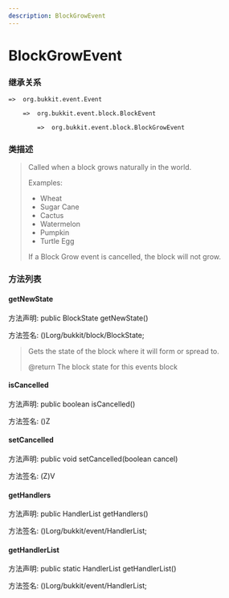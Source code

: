 ```yaml
---
description: BlockGrowEvent
---
```


# BlockGrowEvent

### 继承关系

    =>  org.bukkit.event.Event

        =>  org.bukkit.event.block.BlockEvent

            =>  org.bukkit.event.block.BlockGrowEvent

### 类描述

> Called when a block grows naturally in the world.
>
> <p>
>
> Examples:
>
> <ul>
>
> <li>Wheat
>
> <li>Sugar Cane
>
> <li>Cactus
>
> <li>Watermelon
>
> <li>Pumpkin
>
> <li>Turtle Egg
>
> </ul>
>
> <p>
>
> If a Block Grow event is cancelled, the block will not grow.

### 方法列表

#### getNewState

方法声明: public BlockState getNewState()

方法签名: ()Lorg/bukkit/block/BlockState;

> Gets the state of the block where it will form or spread to.
>
> @return The block state for this events block

#### isCancelled

方法声明: public boolean isCancelled()

方法签名: ()Z

#### setCancelled

方法声明: public void setCancelled(boolean cancel)

方法签名: (Z)V

#### getHandlers

方法声明: public HandlerList getHandlers()

方法签名: ()Lorg/bukkit/event/HandlerList;

#### getHandlerList

方法声明: public static HandlerList getHandlerList()

方法签名: ()Lorg/bukkit/event/HandlerList;